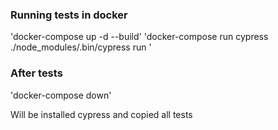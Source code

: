 ### Running tests in docker

'docker-compose up -d --build'
'docker-compose run cypress ./node_modules/.bin/cypress run \'

### After tests

'docker-compose down'

Will be installed cypress and copied all tests